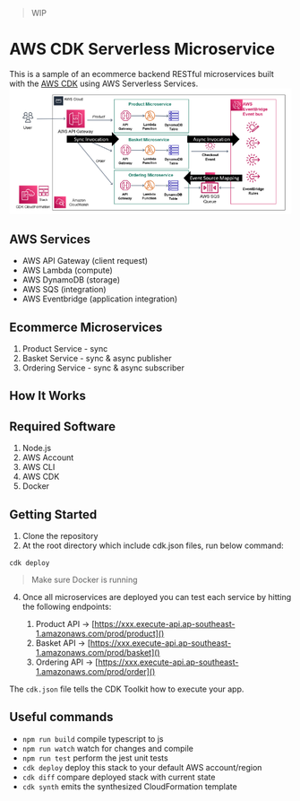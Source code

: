 > WIP
# AWS CDK Serverless Microservice
This is a sample of an ecommerce backend RESTful microservices built with the [AWS CDK](https://docs.aws.amazon.com/cdk/api/v1/docs/aws-construct-library.html) using AWS Serverless Services.
![ALT Text](./images/Screenshot%202022-07-23%20091133.png)

## AWS Services
- AWS API Gateway (client request)
- AWS Lambda (compute)
- AWS DynamoDB (storage)
- AWS SQS (integration)
- AWS Eventbridge (application integration)

## Ecommerce Microservices
1. Product Service - sync
2. Basket Service - sync & async publisher
3. Ordering Service - sync & async subscriber

## How It Works


## Required Software
1. Node.js
2. AWS Account
3. AWS CLI
4. AWS CDK
5. Docker

## Getting Started
1. Clone the repository
2. At the root directory which include cdk.json files, run below command:
```
cdk deploy
```
> Make sure Docker is running
4. Once all microservices are deployed you can test each service by hitting the following endpoints:

    1. Product API -> [https://xxx.execute-api.ap-southeast-1.amazonaws.com/prod/product]()
    2. Basket API -> [https://xxx.execute-api.ap-southeast-1.amazonaws.com/prod/basket]()
    3. Ordering API -> [https://xxx.execute-api.ap-southeast-1.amazonaws.com/prod/order]()


The `cdk.json` file tells the CDK Toolkit how to execute your app.

## Useful commands

* `npm run build`   compile typescript to js
* `npm run watch`   watch for changes and compile
* `npm run test`    perform the jest unit tests
* `cdk deploy`      deploy this stack to your default AWS account/region
* `cdk diff`        compare deployed stack with current state
* `cdk synth`       emits the synthesized CloudFormation template
